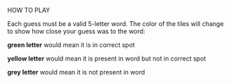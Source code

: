 HOW TO PLAY

Each guess must be a valid 5-letter word.
The color of the tiles will change to show how close your guess was to the word:

**green letter** would mean it is in correct spot

**yellow letter** would mean it is present in word but not in correct spot 

**grey letter** would mean it is not present in word
